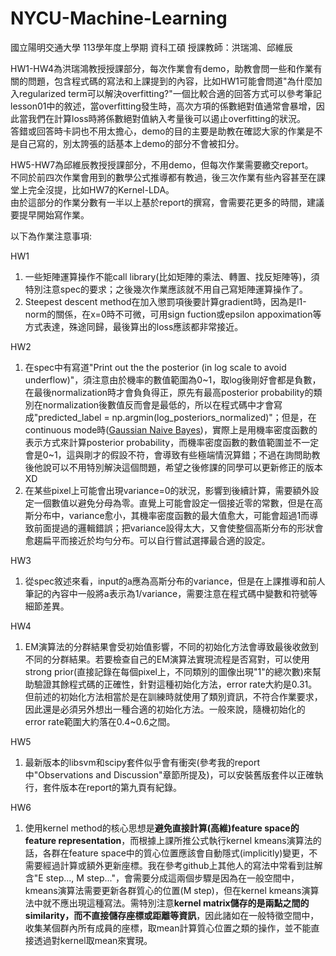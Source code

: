 # NYCU-Machine-Learning
國立陽明交通大學 113學年度上學期 資科工碩 授課教師：洪瑞鴻、邱維辰

HW1-HW4為洪瑞鴻教授授課部分，每次作業會有demo，助教會問一些和作業有關的問題，包含程式碼的寫法和上課提到的內容，比如HW1可能會問道"為什麼加入regularized term可以解決overfitting?"一個比較合適的回答方式可以參考筆記lesson01中的敘述，當overfitting發生時，高次方項的係數絕對值通常會暴增，因此當我們在計算loss時將係數絕對值納入考量後可以遏止overfitting的狀況。  
答錯或回答時卡詞也不用太擔心，demo的目的主要是助教在確認大家的作業是不是自己寫的，別太誇張的話基本上demo的部分不會被扣分。  

HW5-HW7為邱維辰教授授課部分，不用demo，但每次作業需要繳交report。  
不同於前四次作業會用到的數學公式推導都有教過，後三次作業有些內容甚至在課堂上完全沒提，比如HW7的Kernel-LDA。  
由於這部分的作業分數有一半以上基於report的撰寫，會需要花更多的時間，建議要提早開始寫作業。  
  
  
以下為作業注意事項:  
  
HW1
1. 一些矩陣運算操作不能call library(比如矩陣的乘法、轉置、找反矩陣等)，須特別注意spec的要求；之後幾次作業應該就不用自己寫矩陣運算操作了。  
2. Steepest descent method在加入懲罰項後要計算gradient時，因為是l1-norm的關係，在x=0時不可微，可用sign fuction或epsilon appoximation等方式表達，殊途同歸，最後算出的loss應該都非常接近。  

HW2
1. 在spec中有寫道"Print out the the posterior (in log scale to avoid underflow)"，須注意由於機率的數值範圍為0\~1，取log後剛好會都是負數，在最後normalization時才會負負得正，原先有最高posterior probability的類別在normalization後數值反而會是最低的，所以在程式碼中才會寫成"predicted_label = np.argmin(log_posteriors_normalized)"；但是，在continuous mode時([Gaussian Naive Bayes](https://en.wikipedia.org/wiki/Naive_Bayes_classifier#Gaussian_naive_Bayes))，實際上是用機率密度函數的表示方式來計算posterior probability，而機率密度函數的數值範圍並不一定會是0\~1，這與剛才的假設不符，會導致有些極端情況算錯；不過在詢問助教後他說可以不用特別解決這個問題，希望之後修課的同學可以更新修正的版本XD  
2. 在某些pixel上可能會出現variance=0的狀況，影響到後續計算，需要額外設定一個數值以避免分母為零。直覺上可能會設定一個接近零的常數，但是在高斯分布中，variance愈小，其機率密度函數的最大值愈大，可能會超過1而導致前面提過的邏輯錯誤；把variance設得太大，又會使整個高斯分布的形狀會愈趨扁平而接近於均勻分布。可以自行嘗試選擇最合適的設定。  

HW3
1. 從spec敘述來看，input的a應為高斯分布的variance，但是在上課推導和前人筆記的內容中一般將a表示為1/variance，需要注意在程式碼中變數和符號等細節差異。

HW4
1. EM演算法的分群結果會受初始值影響，不同的初始化方法會導致最後收斂到不同的分群結果。若要檢查自己的EM演算法實現流程是否寫對，可以使用strong prior(直接記錄在每個pixel上，不同類別的圖像出現"1"的總次數)來幫助驗證其餘程式碼的正確性，針對這種初始化方法，error rate大約是0.31。但前述的初始化方法相當於是在訓練時就使用了類別資訊，不符合作業要求，因此還是必須另外想出一種合適的初始化方法。一般來說，隨機初始化的error rate範圍大約落在0.4~0.6之間。  

HW5
1. 最新版本的libsvm和scipy套件似乎會有衝突(參考我的report中"Observations and Discussion"章節所提及)，可以安裝舊版套件以正確執行，套件版本在report的第九頁有紀錄。  

HW6
1. 使用kernel method的核心思想是**避免直接計算(高維)feature space的feature representation**，而根據上課所推公式執行kernel kmeans演算法的話，各群在feature space中的質心位置應該會自動隱式(implicitly)變更，不需要經過計算或額外更新座標。我在參考github上其他人的寫法中常看到註解含"E step..., M step..."，會需要分成這兩個步驟是因為在一般空間中，kmeans演算法需要更新各群質心的位置(M step)，但在kernel kmeans演算法中就不應出現這種寫法。需特別注意**kernel matrix儲存的是兩點之間的similarity，而不直接儲存座標或距離等資訊**，因此諸如在一般特徵空間中，收集某個群內所有成員的座標，取mean計算質心位置之類的操作，並不能直接透過對kernel取mean來實現。